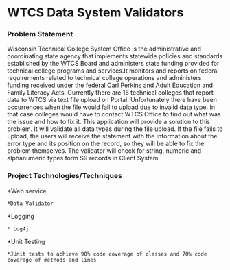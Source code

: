 # WTCS Data System Validators
### Problem Statement
 Wisconsin Technical College System Office is the administrative and coordinating state agency that implements statewide policies and standards established by the WTCS Board and administers state funding provided for technical college programs and services.It monitors and reports on federal requirements related to technical college operations and administers funding received under the federal Carl Perkins and Adult Education and Family Literacy Acts.
 Currently there are 16 technical colleges that report data to WTCS via text file upload on Portal. Unfortunately there have been occurrences when the file would fail to upload due to invalid data type. In that case colleges would have to contact  WTCS Office to find out what was the issue and how to fix it.
 This application will provide a solution to this problem. It will validate all data types during the file upload. If the file fails to upload,  the users will receive the statement with the information about the error type and its position on the record, so they will be able to fix the problem themselves. The validator will check for string, numeric and alphanumeric types form S9 records in Client System.

### Project Technologies/Techniques
*Web service

    *Data Validator
*Logging

    * Log4j
*Unit Testing

    *JUnit tests to achieve 90% code coverage of classes and 70% code coverage of methods and lines
